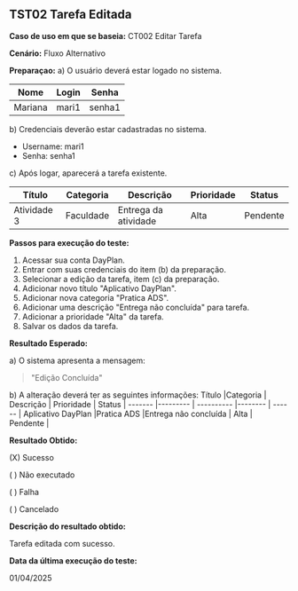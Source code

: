 ## TST02 Tarefa Editada

**Caso de uso em que se baseia:** CT002 Editar Tarefa

**Cenário:** Fluxo Alternativo

**Preparaçao:** 
a) O usuário deverá estar logado no sistema.

| Nome               | Login    | Senha  |
|----------          | ------   |------  |
| Mariana            | mari1    | senha1 |

b) Credenciais deverão estar cadastradas no sistema.
* Username: mari1
* Senha: senha1

c) Após logar, aparecerá a tarefa existente.

| Título    | Categoria | Descrição           | Prioridade | Status   |
|-------    | --------- | ----------          |--------    | ------   |
|Atividade 3| Faculdade | Entrega da atividade| Alta       | Pendente |

**Passos para execução do teste:**
1. Acessar sua conta DayPlan.
2. Entrar com suas credenciais do item (b) da preparação.
3. Selecionar a edição da tarefa, item (c) da preparação.
4. Adicionar novo título "Aplicativo DayPlan".
5. Adicionar nova categoria "Pratica ADS".
5. Adicionar uma descrição "Entrega não concluída" para tarefa.
6. Adicionar a prioridade "Alta" da tarefa.
7. Salvar os dados da tarefa.

**Resultado Esperado:** 

a) O sistema apresenta a mensagem: 
> "Edição Concluída"

b) A alteração deverá ter as seguintes informações:
 Título             |Categoria   | Descrição            | Prioridade | Status   |
 -------            |---------   | ----------           |--------    | ------   |
 Aplicativo DayPlan |Pratica ADS |Entrega não concluída | Alta       | Pendente |

**Resultado Obtido:**

(X) Sucesso

( ) Não executado

( ) Falha

( ) Cancelado

**Descrição do resultado obtido:**

Tarefa editada com sucesso.

**Data da última execução do teste:**

01/04/2025